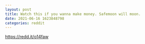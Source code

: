 ```yaml
--- 
layout: post 
title: Watch this if you wanna make money. Safemoon will moon. 
date: 2021-06-16 1623848798 
categories: reddit 
--- 
```

https://redd.it/o14faw